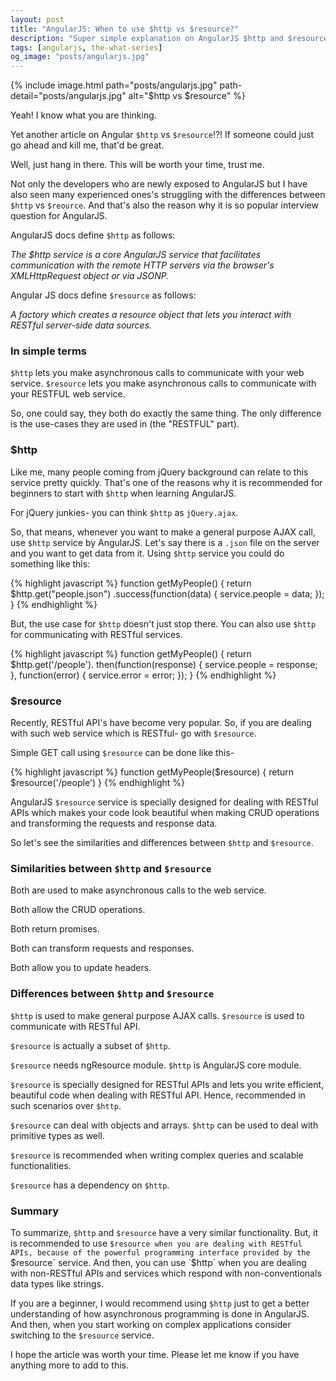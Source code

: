 ```yaml
---
layout: post
title: "AngularJS: When to use $http vs $resource?"
description: "Super simple explanation on AngularJS $http and $resource services. A practical guide to similarities and differences between $http and $resource and when to use which."
tags: [angularjs, the-what-series]
og_image: "posts/angularjs.jpg"
---
```


{% include image.html path="posts/angularjs.jpg" path-detail="posts/angularjs.jpg" alt="$http vs $resource" %}


Yeah! I know what you are thinking. 

Yet another article on Angular `$http` vs `$resource`!?! If someone could just go ahead and kill me, that'd be great.

Well, just hang in there. This will be worth your time, trust me.

Not only the developers who are newly exposed to AngularJS but I have also seen many experienced ones's struggling with the differences between `$http` vs `$reource`. And that's also the reason why it is so popular interview question for AngularJS.

AngularJS docs define `$http` as follows:

*The $http service is a core AngularJS service that facilitates communication with the remote HTTP servers via the browser's XMLHttpRequest object or via JSONP.*

Angular JS docs define `$resource` as follows:

*A factory which creates a resource object that lets you interact with RESTful server-side data sources.*

### In simple terms

`$http` lets you make asynchronous calls to communicate with your web service. `$resource` lets you make asynchronous calls to communicate with your RESTFUL web service.
 
So, one could say, they both do exactly the same thing. The only difference is the use-cases they are used in (the "RESTFUL" part). 

### $http

Like me, many people coming from jQuery background can relate to this service pretty quickly. That's one of the reasons why it is recommended for beginners to start with `$http` when learning AngularJS.

For jQuery junkies- you can think `$http` as `jQuery.ajax`.

So, that means, whenever you want to make a general purpose AJAX call, use `$http` service by AngularJS. Let's say there is a `.json` file on the server and you want to get data from it. Using `$http` service you could do something like this:


{% highlight javascript %}
function getMyPeople() {
    return $http.get("people.json")
        .success(function(data) {
            service.people = data;
        });
}
{% endhighlight %}


But, the use case for `$http` doesn't just stop there. You can also use `$http` for communicating with RESTful services.


{% highlight javascript %}
function getMyPeople() {
    return $http.get('/people').
        then(function(response) {
            service.people = response;
        }, function(error) {
            service.error = error;
        });
}
{% endhighlight %}


### $resource

Recently, RESTful API's have become very popular. So, if you are dealing with such web service which is RESTful- go with `$resource`.

Simple GET call using `$resource` can be done like this-


{% highlight javascript %}
function getMyPeople($resource) {
    return $resource('/people')
}
{% endhighlight %}


AngularJS `$resource` service is specially designed for dealing with RESTful APIs which makes your code look beautiful when making CRUD operations and transforming the requests and response data.

So let's see the similarities and differences between `$http` and `$resource`.

### Similarities between `$http` and `$resource`

Both are used to make asynchronous calls to the web service.

Both allow the CRUD operations.

Both return promises.

Both can transform requests and responses.

Both allow you to update headers.


### Differences between `$http` and `$resource`

`$http` is used to make general purpose AJAX calls. `$resource` is used to communicate with RESTful API.

`$resource` is actually a subset of `$http`.

`$resource` needs ngResource module. `$http` is AngularJS core module.

`$resource` is specially designed for RESTful APIs and lets you write efficient, beautiful code when dealing with RESTful API. Hence, recommended in such scenarios over `$http`.

`$resource` can deal with objects and arrays. `$http` can be used to deal with primitive types as well.

`$resource` is recommended when writing complex queries and scalable functionalities.

`$resource` has a dependency on `$http`.


### Summary

To summarize, `$http` and `$resource` have a very similar functionality. But, it is recommended to use `$resource when you are dealing with RESTful APIs, because of the powerful programming interface provided by the `$resource` service. And then, you can use `$http` when you are dealing with non-RESTful APIs and services which respond with non-conventionals data types like strings.

If you are a beginner, I would recommend using `$http` just to get a better understanding of how asynchronous programming is done in AngularJS. And then, when you start working on complex applications consider switching to the `$resource` service.

I hope the article was worth your time. Please let me know if you have anything more to add to this.

